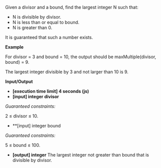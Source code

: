 Given a divisor and a bound, find the largest integer N such that:

- N is divisible by divisor.
- N is less than or equal to bound.
- N is greater than 0.

It is guaranteed that such a number exists.

**Example**

For divisor = 3 and bound = 10, the output should be
maxMultiple(divisor, bound) = 9.

The largest integer divisible by 3 and not larger than 10 is 9.

**Input/Output**

- **[execution time limit] 4 seconds (js)**
- **[input] integer divisor**

_Guaranteed constraints:_

2 ≤ divisor ≤ 10.

- \*\*[input] integer bound

_Guaranteed constraints:_

5 ≤ bound ≤ 100.

- **[output] integer**
  The largest integer not greater than bound that is divisible by divisor.
